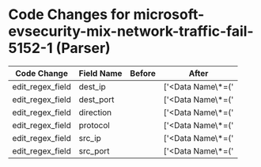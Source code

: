 # Code Changes for microsoft-evsecurity-mix-network-traffic-fail-5152-1 (Parser)

| Code Change | Field Name | Before | After |
|-------------|------------|--------|-------|
| edit_regex_field | dest_ip |  | ['<Data Name\\*=(\'|")DestAddress(\'|")>({dest_ip}((([0-9a-fA-F.]{0,4}):{1,2}){1,7}([0-9a-fA-F]){0,4})|(((25[0-5]|(2[0-4]|1\d|[0-9]|)\d)\.?\b){4}))(:({dest_port}\d+))?'] |
| edit_regex_field | dest_port |  | ['<Data Name\\*=(\'|")DestAddress(\'|")>({dest_ip}((([0-9a-fA-F.]{0,4}):{1,2}){1,7}([0-9a-fA-F]){0,4})|(((25[0-5]|(2[0-4]|1\d|[0-9]|)\d)\.?\b){4}))(:({dest_port}\d+))?', '<Data Name\\*=(\'|")DestPort(\'|")>(0|({dest_port}\d+))'] |
| edit_regex_field | direction |  | ['<Data Name\\*=(\'|")Direction(\'|")>({direction}[^<>]+?)</Data>'] |
| edit_regex_field | protocol |  | ['<Data Name\\*=(\'|")Protocol(\'|")>({protocol}[^<>]+?)</Data>'] |
| edit_regex_field | src_ip |  | ['<Data Name\\*=(\'|")SourceAddress(\'|")>({src_ip}((([0-9a-fA-F.]{0,4}):{1,2}){1,7}([0-9a-fA-F]){0,4})|(((25[0-5]|(2[0-4]|1\d|[0-9]|)\d)\.?\b){4}))(:({src_port}\d+))?'] |
| edit_regex_field | src_port |  | ['<Data Name\\*=(\'|")SourceAddress(\'|")>({src_ip}((([0-9a-fA-F.]{0,4}):{1,2}){1,7}([0-9a-fA-F]){0,4})|(((25[0-5]|(2[0-4]|1\d|[0-9]|)\d)\.?\b){4}))(:({src_port}\d+))?', '<Data Name\\*=(\'|")SourcePort(\'|")>(0|({src_port}\d+))'] |